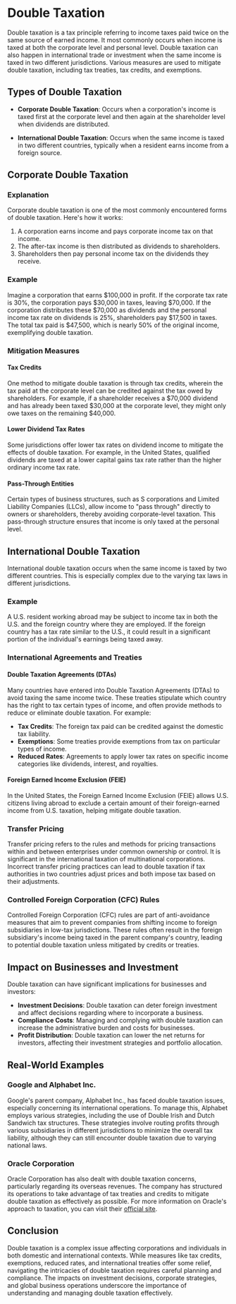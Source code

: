 # Double Taxation

Double taxation is a tax principle referring to income taxes paid twice on the same source of earned income. It most commonly occurs when income is taxed at both the corporate level and personal level. Double taxation can also happen in international trade or investment when the same income is taxed in two different jurisdictions. Various measures are used to mitigate double taxation, including tax treaties, tax credits, and exemptions.

## Types of Double Taxation

- **Corporate Double Taxation**: Occurs when a corporation's income is taxed first at the corporate level and then again at the shareholder level when dividends are distributed.

- **International Double Taxation**: Occurs when the same income is taxed in two different countries, typically when a resident earns income from a foreign source.

## Corporate Double Taxation

### Explanation

Corporate double taxation is one of the most commonly encountered forms of double taxation. Here's how it works:

1. A corporation earns income and pays corporate income tax on that income.
2. The after-tax income is then distributed as dividends to shareholders.
3. Shareholders then pay personal income tax on the dividends they receive.

### Example

Imagine a corporation that earns $100,000 in profit. If the corporate tax rate is 30%, the corporation pays $30,000 in taxes, leaving $70,000. If the corporation distributes these $70,000 as dividends and the personal income tax rate on dividends is 25%, shareholders pay $17,500 in taxes. The total tax paid is $47,500, which is nearly 50% of the original income, exemplifying double taxation.

### Mitigation Measures

#### Tax Credits

One method to mitigate double taxation is through tax credits, wherein the tax paid at the corporate level can be credited against the tax owed by shareholders. For example, if a shareholder receives a $70,000 dividend and has already been taxed $30,000 at the corporate level, they might only owe taxes on the remaining $40,000.

#### Lower Dividend Tax Rates

Some jurisdictions offer lower tax rates on dividend income to mitigate the effects of double taxation. For example, in the United States, qualified dividends are taxed at a lower capital gains tax rate rather than the higher ordinary income tax rate.

#### Pass-Through Entities

Certain types of business structures, such as S corporations and Limited Liability Companies (LLCs), allow income to "pass through" directly to owners or shareholders, thereby avoiding corporate-level taxation. This pass-through structure ensures that income is only taxed at the personal level.

## International Double Taxation

International double taxation occurs when the same income is taxed by two different countries. This is especially complex due to the varying tax laws in different jurisdictions.

### Example

A U.S. resident working abroad may be subject to income tax in both the U.S. and the foreign country where they are employed. If the foreign country has a tax rate similar to the U.S., it could result in a significant portion of the individual's earnings being taxed away.

### International Agreements and Treaties

#### Double Taxation Agreements (DTAs)

Many countries have entered into Double Taxation Agreements (DTAs) to avoid taxing the same income twice. These treaties stipulate which country has the right to tax certain types of income, and often provide methods to reduce or eliminate double taxation. For example:

- **Tax Credits**: The foreign tax paid can be credited against the domestic tax liability.
- **Exemptions**: Some treaties provide exemptions from tax on particular types of income.
- **Reduced Rates**: Agreements to apply lower tax rates on specific income categories like dividends, interest, and royalties.

#### Foreign Earned Income Exclusion (FEIE)

In the United States, the Foreign Earned Income Exclusion (FEIE) allows U.S. citizens living abroad to exclude a certain amount of their foreign-earned income from U.S. taxation, helping mitigate double taxation.

### Transfer Pricing

Transfer pricing refers to the rules and methods for pricing transactions within and between enterprises under common ownership or control. It is significant in the international taxation of multinational corporations. Incorrect transfer pricing practices can lead to double taxation if tax authorities in two countries adjust prices and both impose tax based on their adjustments.

### Controlled Foreign Corporation (CFC) Rules

Controlled Foreign Corporation (CFC) rules are part of anti-avoidance measures that aim to prevent companies from shifting income to foreign subsidiaries in low-tax jurisdictions. These rules often result in the foreign subsidiary's income being taxed in the parent company's country, leading to potential double taxation unless mitigated by credits or treaties.

## Impact on Businesses and Investment

Double taxation can have significant implications for businesses and investors:

- **Investment Decisions**: Double taxation can deter foreign investment and affect decisions regarding where to incorporate a business.
- **Compliance Costs**: Managing and complying with double taxation can increase the administrative burden and costs for businesses.
- **Profit Distribution**: Double taxation can lower the net returns for investors, affecting their investment strategies and portfolio allocation.

## Real-World Examples

### Google and Alphabet Inc.

Google's parent company, Alphabet Inc., has faced double taxation issues, especially concerning its international operations. To manage this, Alphabet employs various strategies, including the use of Double Irish and Dutch Sandwich tax structures. These strategies involve routing profits through various subsidiaries in different jurisdictions to minimize the overall tax liability, although they can still encounter double taxation due to varying national laws.

### Oracle Corporation

Oracle Corporation has also dealt with double taxation concerns, particularly regarding its overseas revenues. The company has structured its operations to take advantage of tax treaties and credits to mitigate double taxation as effectively as possible. For more information on Oracle's approach to taxation, you can visit their [official site](https://www.oracle.com).

## Conclusion

Double taxation is a complex issue affecting corporations and individuals in both domestic and international contexts. While measures like tax credits, exemptions, reduced rates, and international treaties offer some relief, navigating the intricacies of double taxation requires careful planning and compliance. The impacts on investment decisions, corporate strategies, and global business operations underscore the importance of understanding and managing double taxation effectively.